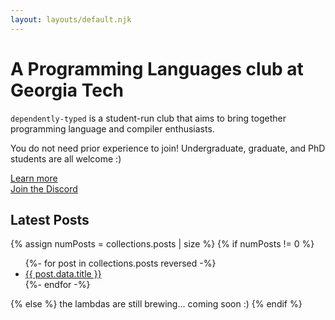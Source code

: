 ```yaml
---
layout: layouts/default.njk
---
```


# A Programming Languages club at Georgia Tech

`dependently-typed` is a student-run club that aims to bring together programming language and compiler enthusiasts.

You do not need prior experience to join! Undergraduate, graduate, and PhD students are all welcome :)

<a href="{{ social.wiki }}/about" target="_blank">Learn more</a>
<br>
<a href="{{ social.discord }}" target="_blank">Join the Discord</a>

## Latest Posts

{% assign numPosts = collections.posts | size %}
{% if numPosts != 0 %}
<ul>
{%- for post in collections.posts reversed -%}
  <li><a href="{{ post.url }}">{{ post.data.title }}</a></li>
{%- endfor -%}
</ul>
{% else %}
the lambdas are still brewing... coming soon :)
{% endif %}
